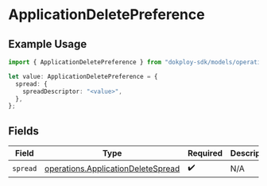 # ApplicationDeletePreference

## Example Usage

```typescript
import { ApplicationDeletePreference } from "dokploy-sdk/models/operations";

let value: ApplicationDeletePreference = {
  spread: {
    spreadDescriptor: "<value>",
  },
};
```

## Fields

| Field                                                                                    | Type                                                                                     | Required                                                                                 | Description                                                                              |
| ---------------------------------------------------------------------------------------- | ---------------------------------------------------------------------------------------- | ---------------------------------------------------------------------------------------- | ---------------------------------------------------------------------------------------- |
| `spread`                                                                                 | [operations.ApplicationDeleteSpread](../../models/operations/applicationdeletespread.md) | :heavy_check_mark:                                                                       | N/A                                                                                      |